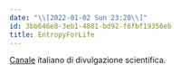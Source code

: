 ```yaml
---
date: "\\[2022-01-02 Sun 23:20\\]"
id: 3bb646e8-3eb1-4881-bd92-f6fbf19356eb
title: EntropyForLife
---
```


[Canale](https://www.youtube.com/c/EntropyforLife/) italiano di divulgazione scientifica.
